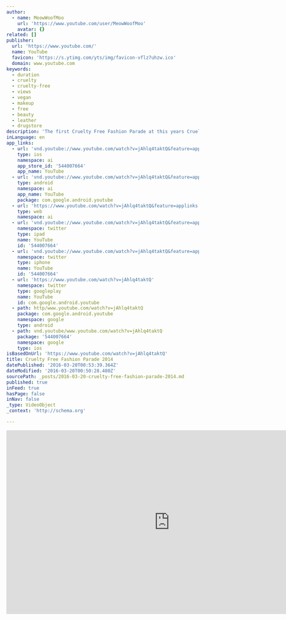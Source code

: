 ```yaml
---
author:
  - name: MeowWoofMoo
    url: 'https://www.youtube.com/user/MeowWoofMoo'
    avatar: {}
related: []
publisher:
  url: 'https://www.youtube.com/'
  name: YouTube
  favicon: 'https://s.ytimg.com/yts/img/favicon-vflz7uhzw.ico'
  domain: www.youtube.com
keywords:
  - duration
  - cruelty
  - cruelty-free
  - views
  - vegan
  - makeup
  - free
  - beauty
  - leather
  - drugstore
description: 'The first Cruelty Free Fashion Parade at this years Cruelty Free Festival showing that there are lots of amazing cruelty free alternatives to Leather, Fur, and other animal products. http://www.crueltyfreefestival.org.au Designers and supporters included: CYMONE ROSE co-host ARIANWEN PARKES-LOCKWOOD co-host THE LOVECHILD: Curating designer brands from iconic cities like LA and New York, The LOVECHILD are a committed and passionate cruelty free fashion supplier.'
inLanguage: en
app_links:
  - url: 'vnd.youtube://www.youtube.com/watch?v=jAhlq4taktQ&feature=applinks'
    type: ios
    namespace: ai
    app_store_id: '544007664'
    app_name: YouTube
  - url: 'vnd.youtube://www.youtube.com/watch?v=jAhlq4taktQ&feature=applinks'
    type: android
    namespace: ai
    app_name: YouTube
    package: com.google.android.youtube
  - url: 'https://www.youtube.com/watch?v=jAhlq4taktQ&feature=applinks'
    type: web
    namespace: ai
  - url: 'vnd.youtube://www.youtube.com/watch?v=jAhlq4taktQ&feature=applinks'
    namespace: twitter
    type: ipad
    name: YouTube
    id: '544007664'
  - url: 'vnd.youtube://www.youtube.com/watch?v=jAhlq4taktQ&feature=applinks'
    namespace: twitter
    type: iphone
    name: YouTube
    id: '544007664'
  - url: 'https://www.youtube.com/watch?v=jAhlq4taktQ'
    namespace: twitter
    type: googleplay
    name: YouTube
    id: com.google.android.youtube
  - path: http/www.youtube.com/watch?v=jAhlq4taktQ
    package: com.google.android.youtube
    namespace: google
    type: android
  - path: vnd.youtube/www.youtube.com/watch?v=jAhlq4taktQ
    package: '544007664'
    namespace: google
    type: ios
isBasedOnUrl: 'https://www.youtube.com/watch?v=jAhlq4taktQ'
title: Cruelty Free Fashion Parade 2014
datePublished: '2016-03-20T00:53:39.364Z'
dateModified: '2016-03-20T00:50:28.480Z'
sourcePath: _posts/2016-03-20-cruelty-free-fashion-parade-2014.md
published: true
inFeed: true
hasPage: false
inNav: false
_type: VideoObject
_context: 'http://schema.org'

---
```

<iframe src="https://cdn.embedly.com/widgets/media.html?src=https%3A%2F%2Fwww.youtube.com%2Fembed%2FjAhlq4taktQ%3Ffeature%3Doembed&amp;url=https%3A%2F%2Fwww.youtube.com%2Fwatch%3Fv%3DjAhlq4taktQ&amp;image=https%3A%2F%2Fi.ytimg.com%2Fvi%2FjAhlq4taktQ%2Fhqdefault.jpg&amp;key=b7d04c9b404c499eba89ee7072e1c4f7&amp;type=text%2Fhtml&amp;schema=youtube" width="854" height="480" scrolling="no" frameborder="0" allowfullscreen="allowfullscreen" style=""></iframe>
